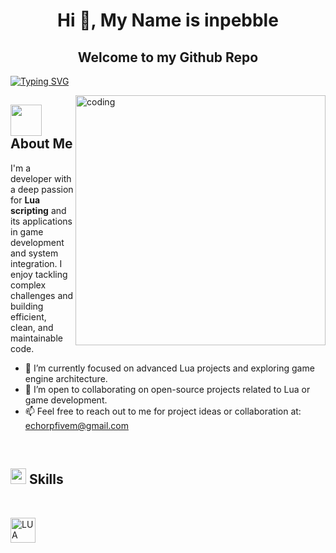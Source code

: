 <h1 align="center">Hi 👋, My Name is inpebble</h1>
<h2 align="center">Welcome to my Github Repo</h2>

[![Typing SVG](https://readme-typing-svg.demolab.com?font=JetBrains+Mono&size=22&pause=1000&color=33FF33¢er=true&vCenter=true&width=435&lines=Lua+Scripter;Game+Developer;Passionate+Problem+Solver)](https://git.io/typing-svg)

<a href="https://github.com/inpebble/">
<img align="right" alt="coding" width="400" src="https://user-images.githubusercontent.com/74038190/212749171-b84692a8-2b04-4e3b-93ca-ac14705da224.gif">
</a>

## <picture><img src="https://media.giphy.com/media/L1R1tvI9svkIWwpVYr/giphy.gif" width="50px"></picture> **About Me**

I'm a developer with a deep passion for **Lua scripting** and its applications in game development and system integration. I enjoy tackling complex challenges and building efficient, clean, and maintainable code.

- 🌱 I’m currently focused on advanced Lua projects and exploring game engine architecture.
- 👯 I’m open to collaborating on open-source projects related to Lua or game development.
- 📫 Feel free to reach out to me for project ideas or collaboration at: echorpfivem@gmail.com


<br>

## <img src="https://media2.giphy.com/media/QssGEmpkyEOhBCb7e1/giphy.gif?cid=ecf05e47a0n3gi1bfqntqmob8g9aid1oyj2wr3ds3mg700bl&rid=giphy.gif" width ="25"><b> Skills</b>
<br>
<p align="left"> 
  <a href="https://www.lua.org/manual/5.4/" target="_blank" rel="noreferrer"> 
    <img src="https://upload.wikimedia.org/wikipedia/commons/thumb/c/cf/Lua-Logo.svg/140px-Lua-Logo.svg.png" alt="LUA" width="40" height="40"/> 
  </a>
</p>
